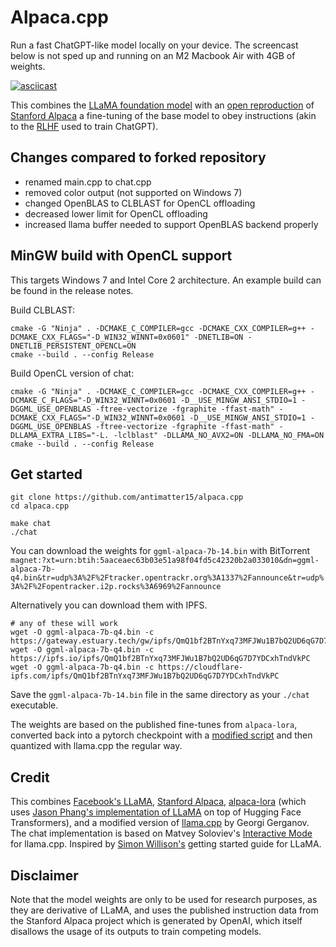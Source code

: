 # Alpaca.cpp

Run a fast ChatGPT-like model locally on your device. The screencast below is not sped up and running on an M2 Macbook Air with 4GB of weights. 


[![asciicast](screencast.gif)](https://asciinema.org/a/dfJ8QXZ4u978Ona59LPEldtKK)


This combines the [LLaMA foundation model](https://github.com/facebookresearch/llama) with an [open reproduction](https://github.com/tloen/alpaca-lora) of [Stanford Alpaca](https://github.com/tatsu-lab/stanford_alpaca) a fine-tuning of the base model to obey instructions (akin to the [RLHF](https://huggingface.co/blog/rlhf) used to train ChatGPT). 

## Changes compared to forked repository

- renamed main.cpp to chat.cpp
- removed color output (not supported on Windows 7)
- changed OpenBLAS to CLBLAST for OpenCL offloading
- decreased lower limit for OpenCL offloading
- increased llama buffer needed to support OpenBLAS backend properly

## MinGW build with OpenCL support

This targets Windows 7 and Intel Core 2 architecture.
An example build can be found in the release notes.

Build CLBLAST:
```
cmake -G "Ninja" . -DCMAKE_C_COMPILER=gcc -DCMAKE_CXX_COMPILER=g++ -DCMAKE_CXX_FLAGS="-D_WIN32_WINNT=0x0601" -DNETLIB=ON -DNETLIB_PERSISTENT_OPENCL=ON
cmake --build . --config Release
```

Build OpenCL version of chat:
```
cmake -G "Ninja" . -DCMAKE_C_COMPILER=gcc -DCMAKE_CXX_COMPILER=g++ -DCMAKE_C_FLAGS="-D_WIN32_WINNT=0x0601 -D__USE_MINGW_ANSI_STDIO=1 -DGGML_USE_OPENBLAS -ftree-vectorize -fgraphite -ffast-math" -DCMAKE_CXX_FLAGS="-D_WIN32_WINNT=0x0601 -D__USE_MINGW_ANSI_STDIO=1 -DGGML_USE_OPENBLAS -ftree-vectorize -fgraphite -ffast-math" -DLLAMA_EXTRA_LIBS="-L. -lclblast" -DLLAMA_NO_AVX2=ON -DLLAMA_NO_FMA=ON
cmake --build . --config Release
```

## Get started

```
git clone https://github.com/antimatter15/alpaca.cpp
cd alpaca.cpp

make chat
./chat
```

You can download the weights for `ggml-alpaca-7b-14.bin` with BitTorrent `magnet:?xt=urn:btih:5aaceaec63b03e51a98f04fd5c42320b2a033010&dn=ggml-alpaca-7b-q4.bin&tr=udp%3A%2F%2Ftracker.opentrackr.org%3A1337%2Fannounce&tr=udp%3A%2F%2Fopentracker.i2p.rocks%3A6969%2Fannounce`


Alternatively you can download them with IPFS.

```
# any of these will work
wget -O ggml-alpaca-7b-q4.bin -c https://gateway.estuary.tech/gw/ipfs/QmQ1bf2BTnYxq73MFJWu1B7bQ2UD6qG7D7YDCxhTndVkPC
wget -O ggml-alpaca-7b-q4.bin -c https://ipfs.io/ipfs/QmQ1bf2BTnYxq73MFJWu1B7bQ2UD6qG7D7YDCxhTndVkPC
wget -O ggml-alpaca-7b-q4.bin -c https://cloudflare-ipfs.com/ipfs/QmQ1bf2BTnYxq73MFJWu1B7bQ2UD6qG7D7YDCxhTndVkPC
```

Save the `ggml-alpaca-7b-14.bin` file in the same directory as your `./chat` executable. 

The weights are based on the published fine-tunes from `alpaca-lora`, converted back into a pytorch checkpoint with a [modified script](https://github.com/tloen/alpaca-lora/pull/19) and then quantized with llama.cpp the regular way. 

## Credit

This combines [Facebook's LLaMA](https://github.com/facebookresearch/llama), [Stanford Alpaca](https://crfm.stanford.edu/2023/03/13/alpaca.html), [alpaca-lora](https://github.com/tatsu-lab/stanford_alpaca) (which uses [Jason Phang's implementation of LLaMA](https://github.com/huggingface/transformers/pull/21955) on top of Hugging Face Transformers), and a modified version of [llama.cpp](https://github.com/ggerganov/llama.cpp) by Georgi Gerganov. The chat implementation is based on Matvey Soloviev's [Interactive Mode](https://github.com/ggerganov/llama.cpp/pull/61) for llama.cpp. Inspired by [Simon Willison's](https://til.simonwillison.net/llms/llama-7b-m2) getting started guide for LLaMA.


## Disclaimer

Note that the model weights are only to be used for research purposes, as they are derivative of LLaMA, and uses the published instruction data from the Stanford Alpaca project which is generated by OpenAI, which itself disallows the usage of its outputs to train competing models. 


